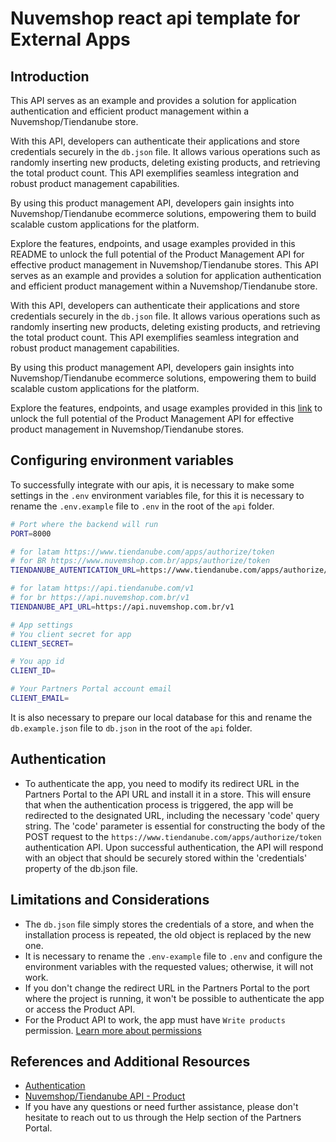 # Nuvemshop react api template for External Apps

## Introduction

This API serves as an example and provides a solution for application authentication and efficient product management within a Nuvemshop/Tiendanube store.

With this API, developers can authenticate their applications and store credentials securely in the `db.json` file. It allows various operations such as randomly inserting new products, deleting existing products, and retrieving the total product count. This API exemplifies seamless integration and robust product management capabilities.

By using this product management API, developers gain insights into Nuvemshop/Tiendanube ecommerce solutions, empowering them to build scalable custom applications for the platform.

Explore the features, endpoints, and usage examples provided in this README to unlock the full potential of the Product Management API for effective product management in Nuvemshop/Tiendanube stores.
This API serves as an example and provides a solution for application authentication and efficient product management within a Nuvemshop/Tiendanube store.

With this API, developers can authenticate their applications and store credentials securely in the `db.json` file. It allows various operations such as randomly inserting new products, deleting existing products, and retrieving the total product count. This API exemplifies seamless integration and robust product management capabilities.

By using this product management API, developers gain insights into Nuvemshop/Tiendanube ecommerce solutions, empowering them to build scalable custom applications for the platform.

Explore the features, endpoints, and usage examples provided in this [link](https://dev.nuvemshop.com.br/en/docs/getting-started#nuvemshop-api) to unlock the full potential of the Product Management API for effective product management in Nuvemshop/Tiendanube stores.

## Configuring environment variables

To successfully integrate with our apis, it is necessary to make some settings in the `.env` environment variables file, for this it is necessary to rename the `.env.example` file to `.env` in the root of the `api` folder.

```bash
# Port where the backend will run
PORT=8000

# for latam https://www.tiendanube.com/apps/authorize/token
# for BR https://www.nuvemshop.com.br/apps/authorize/token
TIENDANUBE_AUTENTICATION_URL=https://www.tiendanube.com/apps/authorize/token

# for latam https://api.tiendanube.com/v1
# for br https://api.nuvemshop.com.br/v1
TIENDANUBE_API_URL=https://api.nuvemshop.com.br/v1

# App settings
# You client secret for app
CLIENT_SECRET=

# You app id
CLIENT_ID=

# Your Partners Portal account email
CLIENT_EMAIL=
```

It is also necessary to prepare our local database for this and rename the `db.example.json` file to `db.json` in the root of the `api` folder.

## Authentication

- To authenticate the app, you need to modify its redirect URL in the Partners Portal to the API URL and install it in a store. This will ensure that when the authentication process is triggered, the app will be redirected to the designated URL, including the necessary 'code' query string. The 'code' parameter is essential for constructing the body of the POST request to the `https://www.tiendanube.com/apps/authorize/token` authentication API. Upon successful authentication, the API will respond with an object that should be securely stored within the 'credentials' property of the db.json file.

## Limitations and Considerations

- The `db.json` file simply stores the credentials of a store, and when the installation process is repeated, the old object is replaced by the new one.
- It is necessary to rename the `.env-example` file to `.env` and configure the environment variables with the requested values; otherwise, it will not work.
- If you don't change the redirect URL in the Partners Portal to the port where the project is running, it won't be possible to authenticate the app or access the Product API.
- For the Product API to work, the app must have `Write products` permission. [Learn more about permissions](https://dev.nuvemshop.com.br/en/docs/developer-tools/nuvemshop-api#accessing-the-product-api)

## References and Additional Resources

- [Authentication](https://dev.nuvemshop.com.br/en/docs/applications/authentication)
- [Nuvemshop/Tiendanube API - Product](https://dev.nuvemshop.com.br/en/docs/developer-tools/nuvemshop-api#accessing-the-product-api)
- If you have any questions or need further assistance, please don't hesitate to reach out to us through the Help section of the Partners Portal.
